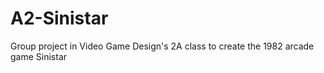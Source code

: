# A2-Sinistar
Group project in Video Game Design's 2A class to create the 1982 arcade game Sinistar
